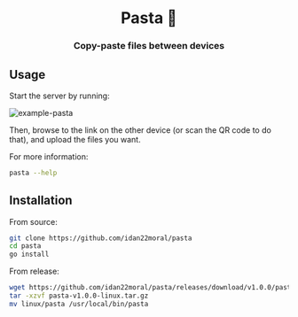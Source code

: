<div align="center">
    <h1>Pasta 🍝</h1>
    <h3>Copy-paste files between devices</h3>
</div>

## Usage
Start the server by running:

![example-pasta](https://user-images.githubusercontent.com/19193227/221366059-62c122b2-1e78-4f3b-93f2-6657ed46dcc1.png)

Then, browse to the link on the other device (or scan the QR code to do that), and upload the files you want.

For more information:
```sh
pasta --help
```

## Installation
From source:
```sh
git clone https://github.com/idan22moral/pasta
cd pasta
go install
```
From release:
```sh
wget https://github.com/idan22moral/pasta/releases/download/v1.0.0/pasta-v1.0.0-linux.tar.gz
tar -xzvf pasta-v1.0.0-linux.tar.gz
mv linux/pasta /usr/local/bin/pasta
```
